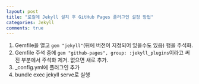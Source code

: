 ```yaml
---
layout: post
title: "로컬에 Jekyll 설치 후 GitHub Pages 플러그인 설정 방법"
categories: Jekyll
comments: true
---
```

1. Gemfile을 열고 `gem "jekyll"`(뒤에 버전이 지정되어 있을수도 있음) 행을 주석화.
2. Gemfile 주석 중에 `gem "github-pages", group: :jekyll_plugins`이라고 써진 부분에서 주석화 제거. 없으면 새로 추가.
3. _config.yml에 플러그인 추가
4. bundle exec jekyll serve로 실행
